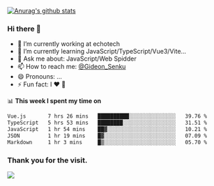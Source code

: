 [![Anurag's github stats](https://github-readme-stats.vercel.app/api?username=gideonsenku)](https://github.com/anuraghazra/github-readme-stats)
### Hi there 👋
- 🔭 I’m currently working at echotech
- 🌱 I’m currently learning JavaScript/TypeScript/Vue3/Vite...
- 💬 Ask me about: JavaScript/Web Spidder 
- 📫 How to reach me: [@Gideon_Senku](https://t.me/Gideon_Senku)
- 😄 Pronouns: ...
- ⚡ Fun fact: I ❤️ 🎵

📊 **This week I spent my time on**
<!--START_SECTION:waka-->

```txt
Vue.js       7 hrs 26 mins   ██████████░░░░░░░░░░░░░░░   39.76 %
TypeScript   5 hrs 53 mins   ████████░░░░░░░░░░░░░░░░░   31.51 %
JavaScript   1 hr 54 mins    ██▓░░░░░░░░░░░░░░░░░░░░░░   10.21 %
JSON         1 hr 19 mins    █▓░░░░░░░░░░░░░░░░░░░░░░░   07.09 %
Markdown     1 hr 3 mins     █▒░░░░░░░░░░░░░░░░░░░░░░░   05.70 %
```

<!--END_SECTION:waka-->


### Thank you for the visit.
![](http://profile-counter.glitch.me/gideonsenku/count.svg)
<!--
**GideonSenku/GideonSenku** is a ✨ _special_ ✨ repository because its `README.md` (this file) appears on your GitHub profile.

Here are some ideas to get you started:

- 🔭 I’m currently working on ...
- 🌱 I’m currently learning ...
- 👯 I’m looking to collaborate on ...
- 🤔 I’m looking for help with ...
- 💬 Ask me about ...
- 📫 How to reach me: ...
- 😄 Pronouns: ...
- ⚡ Fun fact: ...
-->
